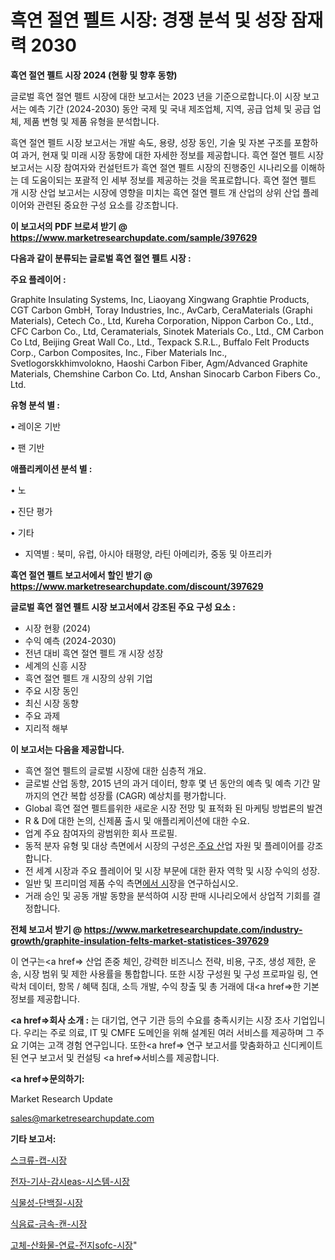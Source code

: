 # 흑연 절연 펠트 시장: 경쟁 분석 및 성장 잠재력 2030

<strong>흑연 절연 펠트 시장 2024 (현황 및 향후 동향)</strong>

글로벌 흑연 절연 펠트 시장에 대한 보고서는 2023 년을 기준으로합니다.이 시장 보고서는 예측 기간 (2024-2030) 동안 국제 및 국내 제조업체, 지역, 공급 업체 및 공급 업체, 제품 변형 및 제품 유형을 분석합니다.

흑연 절연 펠트 시장 보고서는 개발 속도, 용량, 성장 동인, 기술 및 자본 구조를 포함하여 과거, 현재 및 미래 시장 동향에 대한 자세한 정보를 제공합니다. 흑연 절연 펠트 시장 보고서는 시장 참여자와 컨설턴트가 흑연 절연 펠트 시장의 진행중인 시나리오를 이해하는 데 도움이되는 포괄적 인 세부 정보를 제공하는 것을 목표로합니다. 흑연 절연 펠트 개 시장 산업 보고서는 시장에 영향을 미치는 흑연 절연 펠트 개 산업의 상위 산업 플레이어와 관련된 중요한 구성 요소를 강조합니다.



<strong>이 보고서의 PDF 브로셔 받기 @ <a href=https://www.marketresearchupdate.com/sample/397629>https://www.marketresearchupdate.com/sample/397629</a></strong>



<strong>다음과 같이 분류되는 글로벌 흑연 절연 펠트 시장 :</strong>



<strong>주요 플레이어 :</strong>

Graphite Insulating Systems, Inc, Liaoyang Xingwang Graphtie Products, CGT Carbon GmbH, Toray Industries, Inc., AvCarb, CeraMaterials (Graphi Materials), Cetech Co., Ltd, Kureha Corporation, Nippon Carbon Co., Ltd., CFC Carbon Co., Ltd, Ceramaterials, Sinotek Materials Co., Ltd., CM Carbon Co Ltd, Beijing Great Wall Co., Ltd., Texpack S.R.L., Buffalo Felt Products Corp., Carbon Composites, Inc., Fiber Materials Inc., Svetlogorskkhimvolokno, Haoshi Carbon Fiber, Agm/Advanced Graphite Materials, Chemshine Carbon Co. Ltd, Anshan Sinocarb Carbon Fibers Co., Ltd.



<strong>유형 분석 별 :</strong>

• 레이온 기반

• 팬 기반



<strong>애플리케이션 분석 별 :</strong>

• 노

• 진단 평가

• 기타

<ul>
  <li>지역별 : 북미, 유럽, 아시아 태평양, 라틴 아메리카, 중동 및 아프리카</li>
</ul>


<strong>흑연 절연 펠트 보고서에서 할인 받기 @ <a href=https://www.marketresearchupdate.com/discount/397629>https://www.marketresearchupdate.com/discount/397629</a></strong>



<strong>글로벌 흑연 절연 펠트 시장 보고서에서 강조된 주요 구성 요소 :</strong>
<ul>
  <li>시장 현황 (2024)</li>
  <li>수익 예측 (2024-2030)</li>
  <li>전년 대비 흑연 절연 펠트 개 시장 성장</li>
  <li>세계의 신흥 시장</li>
  <li>흑연 절연 펠트 개 시장의 상위 기업</li>
  <li>주요 시장 동인</li>
  <li>최신 시장 동향</li>
  <li>주요 과제</li>
  <li>지리적 해부</li>
</ul>


<strong>이 보고서는 다음을 제공합니다.</strong>
<ul>
  <li>흑연 절연 펠트의 글로벌 시장에 대한 심층적 개요.</li>
  <li>글로벌 산업 동향, 2015 년의 과거 데이터, 향후 몇 년 동안의 예측 및 예측 기간 말까지의 연간 복합 성장률 (CAGR) 예상치를 평가합니다.</li>
  <li>Global 흑연 절연 펠트를위한 새로운 시장 전망 및 표적화 된 마케팅 방법론의 발견</li>
  <li>R &amp; D에 대한 논의, 신제품 출시 및 애플리케이션에 대한 수요.</li>
  <li>업계 주요 참여자의 광범위한 회사 프로필.</li>
  <li>동적 분자 유형 및 대상 측면에서 시장의 구성은<a href=> 주요 산</a>업 자원 및 플레이어를 강조합니다.</li>
  <li>전 세계 시장과 주요 플레이어 및 시장 부문에 대한 환자 역학 및 시장 수익의 성장.</li>
  <li>일반 및 프리미엄 제품 수익 측면<a href=>에서 시</a>장을 연구하십시오.</li>
  <li>거래 승인 및 공동 개발 동향을 분석하여 시장 판매 시나리오에서 상업적 기회를 결정합니다.</li>
</ul>



<strong>전체 보고서 받기 @ <a href=https://www.marketresearchupdate.com/industry-growth/graphite-insulation-felts-market-statistices-397629>https://www.marketresearchupdate.com/industry-growth/graphite-insulation-felts-market-statistices-397629</a></strong>

이 연구는<a href=> 산업 존중</a> 체인, 강력한 비즈니스 전략, 비용, 구조, 생성 제한, 운송, 시장 범위 및 제한 사용률을 통합합니다. 또한 시장 구성원 및 구성 프로파일 링, 연락처 데이터, 항목 / 혜택 침대, 소득 개발, 수익 창출 및 총 거래에 대<a href=>한 기본 </a>정보를 제공합니다.



<strong><a href=>회사 소</a>개 :</strong>
는 대기업, 연구 기관 등의 수요를 충족시키는 시장 조사 기업입니다. 우리는 주로 의료, IT 및 CMFE 도메인을 위해 설계된 여러 서비스를 제공하며 그 주요 기여는 고객 경험 연구입니다. 또한<a href=> 연구 보</a>고서를 맞춤화하고 신디케이트 된 연구 보고서 및 컨설팅 <a href=>서비스</a>를 제공합니다.



<strong><a href=>문의하기:</a></strong>

Market Research Update

sales@marketresearchupdate.com



<strong>기타 보고서:</strong>

<a href=https://www.linkedin.com/pulse/스크류-캡-시장-진입-전략-및-위험-평가2029년-survey-savvy-insights-360-analysis/>스크류-캡-시장</a>

<a href=https://www.linkedin.com/pulse/전자-기사-감시eas-시스템-시장-현재-및-미래-성장-2029-market-matrix-musings-analysis-l0h7f/>전자-기사-감시eas-시스템-시장</a>

<a href=https://www.linkedin.com/pulse/식물성-단백질-시장-세분화-연구-및-목표-고객2029년-consumer-connection-compendium-ana-hvu0f/>식물성-단백질-시장</a>

<a href=https://www.linkedin.com/pulse/식음료-금속-캔-시장-규모-및-성장-2023-trendsetters-talk-360-analysis-m4alf/>식음료-금속-캔-시장</a>

<a href=https://www.linkedin.com/pulse/고체-산화물-연료-전지sofc-시장-동향-및-성장-전망-consumer-connection-compendium-ana-rm12f/>고체-산화물-연료-전지sofc-시장</a>"
